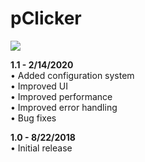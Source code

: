 # pClicker

![](https://i.imgur.com/5EMxGOI.png)

**1.1 - 2/14/2020**<br>
• Added configuration system<br>
• Improved UI<br>
• Improved performance<br>
• Improved error handling<br>
• Bug fixes

**1.0 - 8/22/2018**<br>
• Initial release